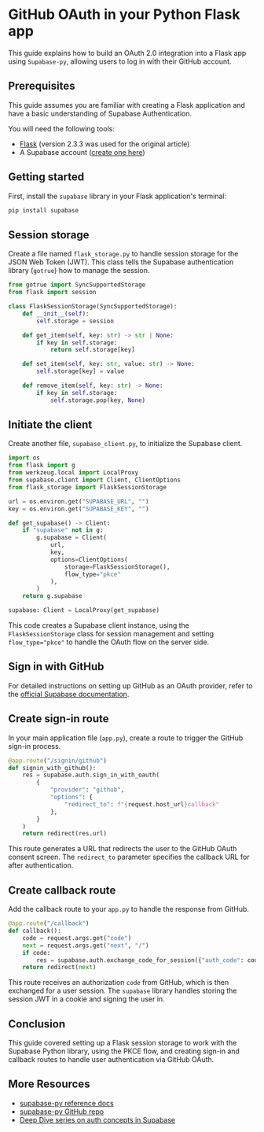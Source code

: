 # GitHub OAuth in your Python Flask app

This guide explains how to build an OAuth 2.0 integration into a Flask app using `Supabase-py`, allowing users to log in with their GitHub account.

## Prerequisites

This guide assumes you are familiar with creating a Flask application and have a basic understanding of Supabase Authentication.

You will need the following tools:
- [Flask](https://flask.palletsprojects.com/en/3.0.x/) (version 2.3.3 was used for the original article)
- A Supabase account ([create one here](https://database.new/))

## Getting started

First, install the `supabase` library in your Flask application's terminal:

```bash
pip install supabase
```

## Session storage

Create a file named `flask_storage.py` to handle session storage for the JSON Web Token (JWT). This class tells the Supabase authentication library (`gotrue`) how to manage the session.

```python
from gotrue import SyncSupportedStorage
from flask import session

class FlaskSessionStorage(SyncSupportedStorage):
    def __init__(self):
        self.storage = session

    def get_item(self, key: str) -> str | None:
        if key in self.storage:
            return self.storage[key]

    def set_item(self, key: str, value: str) -> None:
        self.storage[key] = value

    def remove_item(self, key: str) -> None:
        if key in self.storage:
            self.storage.pop(key, None)
```

## Initiate the client

Create another file, `supabase_client.py`, to initialize the Supabase client.

```python
import os
from flask import g
from werkzeug.local import LocalProxy
from supabase.client import Client, ClientOptions
from flask_storage import FlaskSessionStorage

url = os.environ.get("SUPABASE_URL", "")
key = os.environ.get("SUPABASE_KEY", "")

def get_supabase() -> Client:
    if "supabase" not in g:
        g.supabase = Client(
            url,
            key,
            options=ClientOptions(
                storage=FlaskSessionStorage(),
                flow_type="pkce"
            ),
        )
    return g.supabase

supabase: Client = LocalProxy(get_supabase)
```
This code creates a Supabase client instance, using the `FlaskSessionStorage` class for session management and setting `flow_type="pkce"` to handle the OAuth flow on the server side.

## Sign in with GitHub

For detailed instructions on setting up GitHub as an OAuth provider, refer to the [official Supabase documentation](https://supabase.com/docs/guides/auth/social-login/auth-github).

## Create sign-in route

In your main application file (`app.py`), create a route to trigger the GitHub sign-in process.

```python
@app.route("/signin/github")
def signin_with_github():
    res = supabase.auth.sign_in_with_oauth(
        {
            "provider": "github",
            "options": {
                "redirect_to": f"{request.host_url}callback"
            },
        }
    )
    return redirect(res.url)
```
This route generates a URL that redirects the user to the GitHub OAuth consent screen. The `redirect_to` parameter specifies the callback URL for after authentication.

## Create callback route

Add the callback route to your `app.py` to handle the response from GitHub.

```python
@app.route("/callback")
def callback():
    code = request.args.get("code")
    next = request.args.get("next", "/")
    if code:
        res = supabase.auth.exchange_code_for_session({"auth_code": code})
    return redirect(next)
```
This route receives an authorization `code` from GitHub, which is then exchanged for a user session. The `supabase` library handles storing the session JWT in a cookie and signing the user in.

## Conclusion

This guide covered setting up a Flask session storage to work with the Supabase Python library, using the PKCE flow, and creating sign-in and callback routes to handle user authentication via GitHub OAuth.

## More Resources

- [supabase-py reference docs](https://supabase.com/docs/reference/python/installing)
- [supabase-py GitHub repo](https://github.com/supabase-community/supabase-py)
- [Deep Dive series on auth concepts in Supabase](https://supabase.com/docs/learn/auth-deep-dive/auth-deep-dive-jwts)
